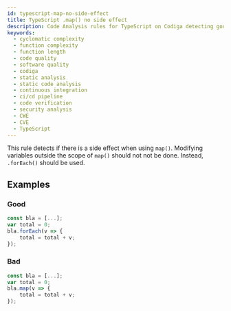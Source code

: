 ```yaml
---
id: typescript-map-no-side-effect
title: TypeScript .map() no side effect
description: Code Analysis rules for TypeScript on Codiga detecting good software practices, security and vulnerability issues. Available on GitHub, GitLab and Bitbucket.
keywords:
  - cyclomatic complexity
  - function complexity
  - function length
  - code quality
  - software quality
  - codiga
  - static analysis
  - static code analysis
  - continuous integration
  - ci/cd pipeline
  - code verification
  - security analysis
  - CWE
  - CVE
  - TypeScript
---
```


This rule detects if there is a side effect when using `map()`.
Modifying variables outside the scope of `map()` should not
not be done. Instead, `.forEach()` should be used.

## Examples

### Good

```typescript
const bla = [...];
var total = 0;
bla.forEach(v => {
    total = total + v;
});
```

### Bad

```typescript
const bla = [...];
var total = 0;
bla.map(v => {
    total = total + v;
});
```
